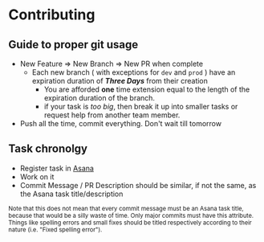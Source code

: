 # Contributing
## Guide to proper git usage

- New Feature => New Branch => New PR when complete
    - Each new branch ( with exceptions for `dev` and `prod` ) have an expiration duration of ***Three Days*** from their creation
        - You are afforded **one** time extension equal to the length of the expiration duration of the branch.
        - if your task is *too big*, then break it up into smaller tasks or request help from another team member.
- Push all the time, commit everything. Don't wait till tomorrow

## Task chronolgy

  - Register task in [Asana](http://asana.com)
  - Work on it
  - Commit Message / PR Description should be similar, if not the same, as the Asana task title/description
  
  <small>
  Note that this does not mean that every commit message must be an Asana task title, because that would be a silly waste of time. Only major commits must have this attribute. Things like spelling errors and small fixes should be titled respectively according to their nature (i.e. "Fixed spelling error").
  </small>
